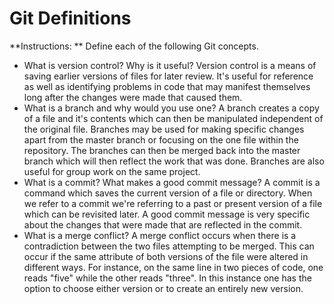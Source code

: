 # Git Definitions

**Instructions: ** Define each of the following Git concepts.

* What is version control?  Why is it useful?
	Version control is a means of saving earlier versions of files for later review.  It's useful for reference as well as identifying problems in code that may manifest themselves long after the changes were made that caused them.
* What is a branch and why would you use one?
	A branch creates a copy of a file and it's contents which can then be manipulated independent of the original file.  Branches may be used for making specific changes apart from the master branch or focusing on the one file within the repository.  The branches can then be merged back into the master branch which will then reflect the work that was done.  Branches are also useful for group work on the same project.  
* What is a commit? What makes a good commit message?
	A commit is a command which saves the current version of a file or directory.  When we refer to a commit we're referring to a past or present version of a file which can be revisited later.  A good commit message is very specific about the changes that were made that are reflected in the commit.
* What is a merge conflict?
	A merge conflict occurs when there is a contradiction between the two files attempting to be merged.  This can occur if the same attribute of both versions of the file were altered in different ways.  For instance, on the same line in two pieces of code, one reads "five" while the other reads "three".  In this instance one has the option to choose either version or to create an entirely new version.